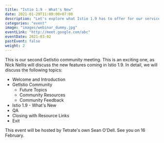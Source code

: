 ```yaml
---
title: "Istio 1.9 - What's New"
date: 2021-01-29T11:00:00+07:00
description: "Let's explore what Istio 1.9 has to offer for our service mesh adventure."
categories: "event"
image: "images/webinar_dummy.jpg"
eventLink: "http://meet.google.com/abc"
eventDate: 2021-03-02
pastEvent: false
weight: 2
---
```


This is our second GetIstio community meeting. This is an exciting one, as Nick Nellis will discuss the new features coming in Istio 1.9. In detail, we will discuss the following topics:

- Welcome and Introduction
- GetIstio Community
  - Future Topics
  - Community Resources
  - Community Feedback
- Istio 1.9 - What's New
- QA
- Closing with Resource Links
- Exit

This event will be hosted by Tetrate's own Sean O'Dell. See you on 16 February.